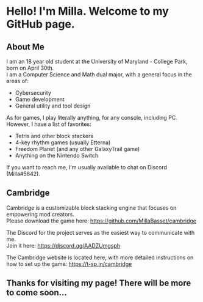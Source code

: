 # Hello! I'm Milla. Welcome to my GitHub page.

## About Me

I am an 18 year old student at the University of Maryland - College Park, born on April 30th.  
I am a Computer Science and Math dual major, with a general focus in the areas of:

- Cybersecurity
- Game development
- General utility and tool design

As for games, I play literally anything, for any console, including PC. However, I have a list of favorites:

- Tetris and other block stackers
- 4-key rhythm games (usually Etterna)
- Freedom Planet (and any other GalaxyTrail game)
- Anything on the Nintendo Switch

If you want to reach me, I'm usually available to chat on Discord (Milla#5642).

## Cambridge

Cambridge is a customizable block stacking engine that focuses on empowering mod creators.  
Please download the game here: https://github.com/MillaBasset/cambridge

The Discord for the project serves as the easiest way to communicate with me.  
Join it here: https://discord.gg/AADZUmgsph

The Cambridge website is located here, with more detailed instructions on how to set up the game: https://t-sp.in/cambridge

## Thanks for visiting my page! There will be more to come soon...
